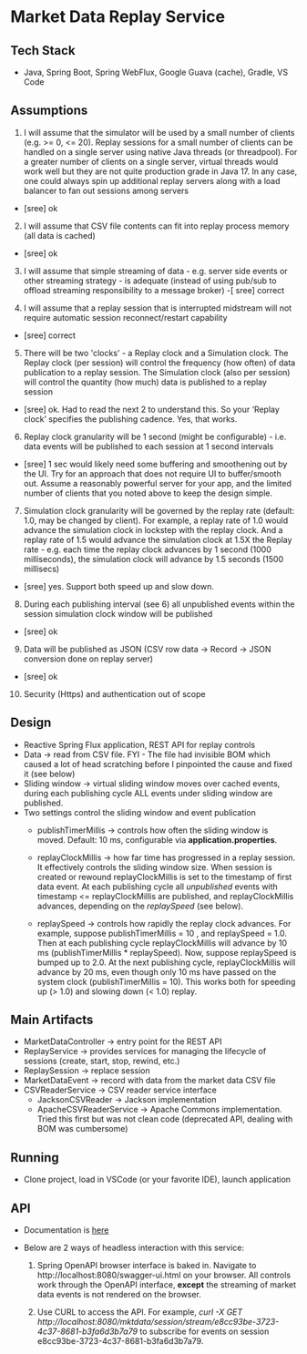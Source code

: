 # Market Data Replay Service 

## Tech Stack

- Java, Spring Boot, Spring WebFlux, Google Guava (cache), Gradle, VS Code

## Assumptions

1. I will assume that the simulator will be used by a small number of clients (e.g. >= 0, <= 20). Replay sessions for a small number of clients can be handled on a single server using native Java threads (or threadpool). For a greater number of clients on a single server, virtual threads would work well but they are not quite production grade in Java 17. In any case, one could always spin up additional replay servers along with a load balancer to fan out sessions among servers
  - [sree] ok
 
2. I will assume that CSV file contents can fit into replay process memory (all data is cached)
  - [sree] ok
 
3. I will assume that simple streaming of data - e.g. server side events or other streaming strategy - is adequate (instead of using pub/sub to offload streaming responsibility to a message broker)
  -[ sree] correct
 
4. I will assume that a replay session that is interrupted midstream will not require automatic session reconnect/restart capability
  - [sree] correct
 
5. There will be two 'clocks' - a Replay clock and a Simulation clock. The Replay clock (per session) will control the frequency (how often) of data publication to a replay session. The Simulation clock (also per session) will control the quantity (how much) data is published to a replay session
  - [sree] ok. Had to read the next 2 to understand this. So your ‘Replay clock’ specifies the publishing cadence. Yes, that works.
 
6. Replay clock granularity will be 1 second (might be configurable) - i.e. data events will be published to each session at 1 second intervals 
  - [sree]  1 sec would likely need some buffering and smoothening out by the UI. Try for an approach that does not require UI to buffer/smooth out. Assume a reasonably powerful server for your app, and the limited number of clients that you noted above to keep the design simple.
 
7. Simulation clock granularity will be governed by the replay rate (default: 1.0, may be changed by client). For example, a replay rate of 1.0 would advance the simulation 
clock in lockstep with the replay clock. And a replay rate of 1.5 would advance the simulation clock at 1.5X the Replay rate - e.g. each time the replay clock advances by 1 second (1000 milliseconds), the simulation clock will advance by 1.5 seconds (1500 millisecs)
  - [sree] yes. Support both speed up and slow down.
 
8. During each publishing interval (see 6) all unpublished events within the session simulation clock window will be published
  - [sree] ok
 
9. Data will be published as JSON (CSV row data -> Record -> JSON conversion done on replay server)
  - [sree] ok

10. Security (Https) and authentication out of scope

## Design

- Reactive Spring Flux application, REST API for replay controls
- Data -> read from CSV file. FYI - The file had invisible BOM which caused a lot of head scratching before I pinpointed the cause and fixed it (see below)
- Sliding window -> virtual sliding window moves over cached events, during each publishing cycle ALL events under sliding window are published.
- Two settings control the sliding window and event publication
  - publishTimerMillis ->  controls how often the sliding window is moved. Default: 10 ms, configurable via **application.properties**.
  - replayClockMillis -> how far time has progressed in a replay session. It effectively controls the sliding window size. When session is created or rewound
replayClockMillis is set to the timestamp of first data event. At each publishing cycle all *unpublished* events with timestamp <= replayClockMillis are published,
and replayClockMillis advances, depending on the *replaySpeed* (see below).

  - replaySpeed -> controls how rapidly the replay clock advances. For example, suppose  publishTimerMillis = 10 , and replaySpeed = 1.0. Then at each publishing cycle
     replayClockMillis will advance by 10 ms (publishTimerMillis * replaySpeed). Now, suppose  replaySpeed is bumped up to 2.0. At the next publishing cycle, replayClockMillis 
will advance by 20 ms, even though only 10 ms have passed on the system clock (publishTimerMillis = 10). This works both for speeding up (> 1.0) and slowing down (< 1.0) replay. 

## Main Artifacts
- MarketDataController -> entry point for the REST API
- ReplayService -> provides services for managing the lifecycle of sessions (create, start, stop, rewind, etc.)
- ReplaySession -> replace session
- MarketDataEvent -> record with data from the market data CSV file
- CSVReaderService -> CSV reader service interface
  - JacksonCSVReader -> Jackson implementation
  - ApacheCSVReaderService -> Apache Commons implementation. Tried this first but was not clean code (deprecated API, dealing with BOM was cumbersome)

## Running

- Clone project, load in VSCode (or your favorite IDE), launch application

## API
- Documentation is [here](/himalayahall/demo/blob/f0d0e7bf3b3ee5e3bf8b4e38404bc64c2865d09a/api-documentation.pdf)
- Below are 2 ways of headless interaction with this service:

  1. Spring OpenAPI browser interface is baked in. Navigate to http://localhost:8080/swagger-ui.html on your browser. All controls work through the OpenAPI interface, **except** 
the streaming of market data events is not rendered on the browser.

  3. Use CURL to access the API. For example, *curl -X GET http://localhost:8080/mktdata/session/stream/e8cc93be-3723-4c37-8681-b3fa6d3b7a79* to subscribe for events on session 
e8cc93be-3723-4c37-8681-b3fa6d3b7a79.
